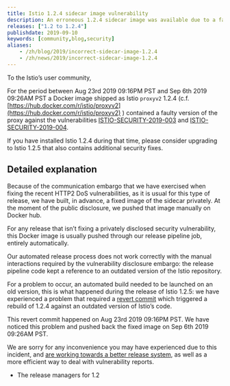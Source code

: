 ```yaml
---
title: Istio 1.2.4 sidecar image vulnerability
description: An erroneous 1.2.4 sidecar image was available due to a faulty release operation.
releases: ["1.2 to 1.2.4"]
publishdate: 2019-09-10
keywords: [community,blog,security]
aliases:
    - /zh/blog/2019/incorrect-sidecar-image-1.2.4
    - /zh/news/2019/incorrect-sidecar-image-1.2.4
---
```

To the Istio’s user community,

For the period between Aug 23rd 2019 09:16PM PST and Sep 6th 2019 09:26AM PST a Docker image shipped as Istio `proxyv2` 1.2.4 (c.f. [https://hub.docker.com/r/istio/proxyv2](https://hub.docker.com/r/istio/proxyv2) )
contained a faulty version of the proxy against the vulnerabilities [ISTIO-SECURITY-2019-003](/zh/news/security/istio-security-2019-003/) and
[ISTIO-SECURITY-2019-004](/zh/news/security/istio-security-2019-004/).

If you have installed Istio 1.2.4 during that time, please consider upgrading to Istio 1.2.5 that also contains additional security fixes.

## Detailed explanation

Because of the communication embargo that we have exercised when fixing the recent HTTP2 DoS vulnerabilities, as it is usual for this type of release, we have built, in advance, a fixed image of the sidecar privately. At the moment of the public disclosure, we pushed that image manually on Docker hub.

For any release that isn’t fixing a privately disclosed security vulnerability, this Docker image is usually pushed through our release pipeline job, entirely automatically.

Our automated release process does not work correctly with the manual interactions required by the vulnerability disclosure embargo: the release pipeline code kept a reference to an outdated version of the Istio repository.

For a problem to occur, an automated build needed to be launched on an old version, this is what happened during the release of Istio 1.2.5: we have experienced a problem that required a [revert commit](https://github.com/istio-releases/pipeline/commit/635d276ad7eac01bef9c3f195520a0f722626c0f) which triggered a rebuild of 1.2.4 against an outdated version of Istio’s code.

This revert commit happened on Aug 23rd 2019 09:16PM PST.
We have noticed this problem and pushed back the fixed image on Sep 6th 2019 09:26AM PST.

We are sorry for any inconvenience you may have experienced due to this incident, and [are working towards a better release system](https://github.com/istio/istio/issues/16887), as well as a more efficient way to deal with vulnerability reports.

- The release managers for 1.2
